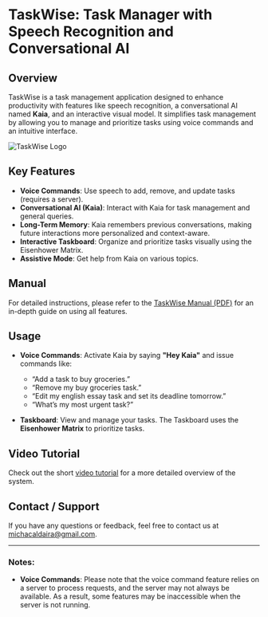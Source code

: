# TaskWise: Task Manager with Speech Recognition and Conversational AI

## Overview
TaskWise is a task management application designed to enhance productivity with features like speech recognition, a conversational AI named **Kaia**, and an interactive visual model. It simplifies task management by allowing you to manage and prioritize tasks using voice commands and an intuitive interface.

![TaskWise Logo](https://i.imgur.com/MGIq31Q.png)

## Key Features
- **Voice Commands**: Use speech to add, remove, and update tasks (requires a server).
- **Conversational AI (Kaia)**: Interact with Kaia for task management and general queries.
- **Long-Term Memory**: Kaia remembers previous conversations, making future interactions more personalized and context-aware.
- **Interactive Taskboard**: Organize and prioritize tasks visually using the Eisenhower Matrix.
- **Assistive Mode**: Get help from Kaia on various topics.

## Manual
For detailed instructions, please refer to the [TaskWise Manual (PDF)](https://drive.google.com/file/d/1eHNVjeourEGpy0IO8xpq3EU3BoLmOSSK/view?usp=drive_link) for an in-depth guide on using all features.

## Usage
- **Voice Commands**: Activate Kaia by saying **"Hey Kaia"** and issue commands like:
  - “Add a task to buy groceries.”
  - “Remove my buy groceries task.”
  - “Edit my english essay task and set its deadline tomorrow.”
  - “What’s my most urgent task?”

- **Taskboard**: View and manage your tasks. The Taskboard uses the **Eisenhower Matrix** to prioritize tasks.

## Video Tutorial
Check out the short [video tutorial](https://www.youtube.com/watch?v=XIHNxES2hbQ&t=210s) for a more detailed overview of the system.

## Contact / Support
If you have any questions or feedback, feel free to contact us at michacaldaira@gmail.com.

---

### Notes:
- **Voice Commands**: Please note that the voice command feature relies on a server to process requests, and the server may not always be available. As a result, some features may be inaccessible when the server is not running.
